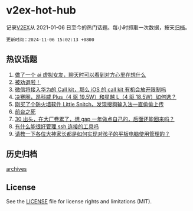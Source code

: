 # v2ex-hot-hub

 记录[V2EX](https://www.v2ex.com/)从 2021-01-06 日至今的热门话题。每小时抓取一次数据，按天[归档](archives)。

`更新时间：2024-11-06 15:02:13 +0800`

## 热议话题

1. [做了一个 ai 虚拟女友，聊天时可以看到对方心里在想什么](https://www.v2ex.com/t/1086976)
1. [被劝退啦！](https://www.v2ex.com/t/1086977)
1. [微信将接入华为的 Call kit，那么 iOS 的 call kit 有机会放开限制吗](https://www.v2ex.com/t/1087014)
1. [决赛圈，昂科威 Plus（4 驱 19.5W）和星越 L（4 驱 18.5W）如何选？](https://www.v2ex.com/t/1087017)
1. [刚买了个防火墙软件 Little Snitch，发现搜狗输入法一直偷偷上传](https://www.v2ex.com/t/1086849)
1. [前台之死](https://www.v2ex.com/t/1087093)
1. [30 出头，在大厂卷累了，想 gap 一年做点自己的，后面还能回来吗？](https://www.v2ex.com/t/1086870)
1. [有什么能很好管理 ssh 连接的工具吗](https://www.v2ex.com/t/1087070)
1. [请教一下各位大神家长都是如何实现对孩子的平板电脑使用管理的？](https://www.v2ex.com/t/1086995)

## 历史归档

[archives](archives)

## License

See the [LICENSE](LICENSE) file for license rights and limitations (MIT).

